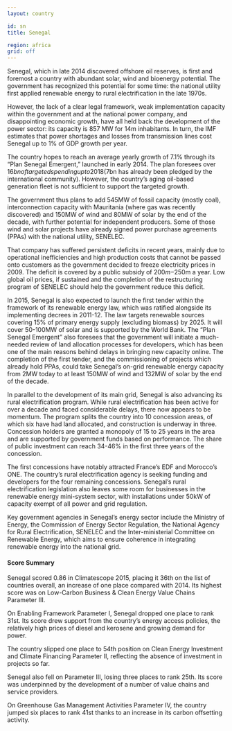 ```yaml
---
layout: country

id: sn
title: Senegal

region: africa
grid: off
---
```

Senegal, which in late 2014 discovered offshore oil reserves, is first and foremost a country with abundant solar, wind and bioenergy potential. The government has recognized this potential for some time: the national utility first applied renewable energy to rural electrification in the late 1970s.

However, the lack of a clear legal framework, weak implementation capacity within the government and at the national power company, and disappointing economic growth, have all held back the development of the power sector: its capacity is 857 MW for 14m inhabitants. In turn, the IMF estimates that power shortages and losses from transmission lines cost Senegal up to 1% of GDP growth per year.

The country hopes to reach an average yearly growth of 7.1% through its “Plan Senegal Emergent,” launched in early 2014. The plan foresees over $16bn of targeted spending up to 2018 ($7bn has already been pledged by the international community). However, the country’s aging oil-based generation fleet is not sufficient to support the targeted growth.

The government thus plans to add 545MW of fossil capacity (mostly coal), interconnection capacity with Mauritania (where gas was recently discovered) and 150MW of wind and 80MW of solar by the end of the decade, with further potential for independent producers. Some of those wind and solar projects have already signed power purchase agreements (PPAs) with the national utility, SENELEC.

That company has suffered persistent deficits in recent years, mainly due to operational inefficiencies and high production costs that cannot be passed onto customers as the government decided to freeze electricity prices in 2009. The deficit is covered by a public subsidy of $200m-$250m a year. Low global oil prices, if sustained and the completion of the restructuring program of SENELEC should help the government reduce this deficit. 

In 2015, Senegal is also expected to launch the first tender within the framework of its renewable energy law, which was ratified alongside its implementing decrees in 2011-12. The law targets renewable sources covering 15% of primary energy supply (excluding biomass) by 2025. It will cover 50-100MW of solar and is supported by the World Bank. The “Plan Senegal Emergent” also foresees that the government will initiate a much-needed review of land allocation processes for developers, which has been one of the main reasons behind delays in bringing new capacity online. The completion of the first tender, and the commissioning of projects which already hold PPAs, could take Senegal’s on-grid renewable energy capacity from 2MW today to at least 150MW of wind and 132MW of solar by the end of the decade.

In parallel to the development of its main grid, Senegal is also advancing its rural electrification program. While rural electrification has been active for over a decade and faced considerable delays, there now appears to be momentum. The program splits the country into 10 concession areas, of which six have had land allocated, and construction is underway in three. Concession holders are granted a monopoly of 15 to 25 years in the area and are supported by government funds based on performance. The share of public investment can reach 34-46% in the first three years of the concession.

The first concessions have notably attracted France’s EDF and Morocco’s ONE. The country’s rural electrification agency is seeking funding and developers for the four remaining concessions. Senegal’s rural electrification legislation also leaves some room for businesses in the renewable energy mini-system sector, with installations under 50kW of capacity exempt of all power and grid regulation.

Key government agencies in Senegal’s energy sector include the Ministry of Energy, the Commission of Energy Sector Regulation, the National Agency for Rural Electrification, SENELEC and the Inter-ministerial Committee on Renewable Energy, which aims to ensure coherence in integrating renewable energy into the national grid. 

#### Score Summary

Senegal scored 0.86 in Climatescope 2015, placing it 36th on the list of countries overall, an increase of one place compared with 2014. Its highest score was on Low-Carbon Business & Clean Energy Value Chains Parameter III. 

On Enabling Framework Parameter I, Senegal dropped one place to rank 31st. Its score drew support from the country’s energy access policies, the relatively high prices of diesel and kerosene and growing demand for power.

The country slipped one place to 54th position on Clean Energy Investment and Climate Financing Parameter II, reflecting the absence of investment in projects so far. 

Senegal also fell on Parameter III, losing three places to rank 25th. Its score was underpinned by the development of a number of value chains and service providers. 

On Greenhouse Gas Management Activities Parameter IV, the country jumped six places to rank 41st thanks to an increase in its carbon offsetting activity.
